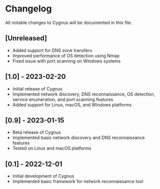 # Changelog

All notable changes to Cygnus will be documented in this file.

## [Unreleased]

* Added support for DNS zone transfers
* Improved performance of OS detection using Nmap
* Fixed issue with port scanning on Windows systems

## [1.0] - 2023-02-20

* Initial release of Cygnus
* Implemented network discovery, DNS reconnaissance, OS detection, service enumeration, and port scanning features
* Added support for Linux, macOS, and Windows platforms

## [0.9] - 2023-01-15

* Beta release of Cygnus
* Implemented basic network discovery and DNS reconnaissance features
* Tested on Linux and macOS platforms

## [0.1] - 2022-12-01

* Initial development of Cygnus
* Implemented basic framework for network reconnaissance tool
